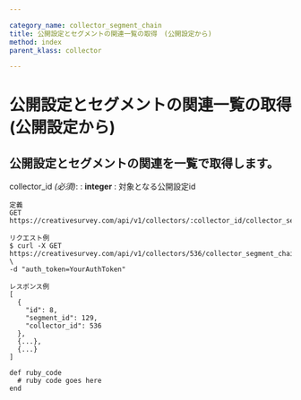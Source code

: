 ```yaml
---

category_name: collector_segment_chain
title: 公開設定とセグメントの関連一覧の取得　(公開設定から)
method: index
parent_klass: collector

---
```


# 公開設定とセグメントの関連一覧の取得　(公開設定から)

## 公開設定とセグメントの関連を一覧で取得します。

collector_id _(必須)_:
: __integer__
: 対象となる公開設定id

~~~
定義
GET https://creativesurvey.com/api/v1/collectors/:collector_id/collector_segment_chains

リクエスト例
$ curl -X GET https://creativesurvey.com/api/v1/collectors/536/collector_segment_chains \
-d "auth_token=YourAuthToken"

レスポンス例
[
  {
    "id": 8,
    "segment_id": 129,
    "collector_id": 536
  },
  {...},
  {...}
]

~~~

 
~~~
def ruby_code
  # ruby code goes here
end
~~~

　
　
